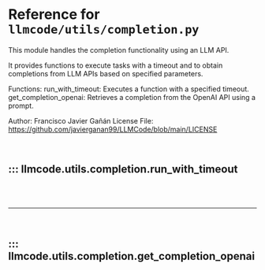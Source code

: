 # Reference for `llmcode/utils/completion.py`

This module handles the completion functionality using an LLM API.

It provides functions to execute tasks with a timeout and to obtain completions
from LLM APIs based on specified parameters.

Functions:
    run_with_timeout: Executes a function with a specified timeout.
    get_completion_openai: Retrieves a completion from the OpenAI API using a prompt.

Author: Francisco Javier Gañán
License File: https://github.com/javierganan99/LLMCode/blob/main/LICENSE

<br>

## ::: llmcode.utils.completion.run_with_timeout

<br><br><hr><br>

## ::: llmcode.utils.completion.get_completion_openai

<br><br>
